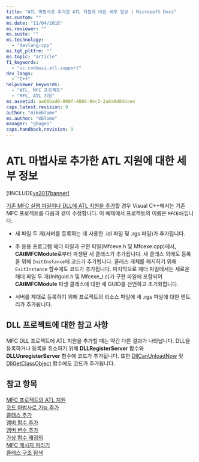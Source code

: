 ```yaml
---
title: "ATL 마법사로 추가한 ATL 지원에 대한 세부 정보 | Microsoft Docs"
ms.custom: ""
ms.date: "11/04/2016"
ms.reviewer: ""
ms.suite: ""
ms.technology: 
  - "devlang-cpp"
ms.tgt_pltfrm: ""
ms.topic: "article"
f1_keywords: 
  - "vc.codewiz.atl.support"
dev_langs: 
  - "C++"
helpviewer_keywords: 
  - "ATL, MFC 프로젝트"
  - "MFC, ATL 지원"
ms.assetid: aa66bad0-008f-4886-94c1-2a0a0d04bce4
caps.latest.revision: 9
author: "mikeblome"
ms.author: "mblome"
manager: "ghogen"
caps.handback.revision: 9
---
```

# ATL 마법사로 추가한 ATL 지원에 대한 세부 정보
[!INCLUDE[vs2017banner](../../assembler/inline/includes/vs2017banner.md)]

[기존 MFC 실행 파일이나 DLL에 ATL 지원을 추가](../../mfc/reference/adding-atl-support-to-your-mfc-project.md)할 경우 Visual C\+\+에서는 기존 MFC 프로젝트를 다음과 같이 수정합니다. 이 예제에서 프로젝트의 이름은 `MFCEXE`입니다.  
  
-   새 파일 두 개\(서버를 등록하는 데 사용한 .idl 파일 및 .rgs 파일\)가 추가됩니다.  
  
-   주 응용 프로그램 헤더 파일과 구현 파일\(Mfcexe.h 및 Mfcexe.cpp\)에서, **CAtlMFCModule**로부터 파생된 새 클래스가 추가됩니다.  새 클래스 외에도 등록을 위해 `InitInstance`에 코드가 추가됩니다.  클래스 개체를 해지하기 위해 `ExitInstance` 함수에도 코드가 추가됩니다.  마지막으로 헤더 파일에서는 새로운 헤더 파일 두 개\(Initguid.h 및 Mfcexe\_i.c\)가 구현 파일에 포함되어 **CAtlMFCModule** 파생 클래스에 대한 새 GUID를 선언하고 초기화합니다.  
  
-   서버를 제대로 등록하기 위해 프로젝트의 리소스 파일에 새 .rgs 파일에 대한 엔트리가 추가됩니다.  
  
## DLL 프로젝트에 대한 참고 사항  
 MFC DLL 프로젝트에 ATL 지원을 추가할 때는 약간 다른 결과가 나타납니다.  DLL을 등록하거나 등록을 취소하기 위해 **DLLRegisterServer** 함수와 **DLLUnregisterServer** 함수에 코드가 추가됩니다.  또한 [DllCanUnloadNow](../Topic/CAtlDllModuleT::DllCanUnloadNow.md) 및 [DllGetClassObject](../Topic/CAtlDllModuleT::DllGetClassObject.md) 함수에도 코드가 추가됩니다.  
  
## 참고 항목  
 [MFC 프로젝트의 ATL 지원](../../mfc/reference/adding-atl-support-to-your-mfc-project.md)   
 [코드 마법사로 기능 추가](../../ide/adding-functionality-with-code-wizards-cpp.md)   
 [클래스 추가](../../ide/adding-a-class-visual-cpp.md)   
 [멤버 함수 추가](../../ide/adding-a-member-function-visual-cpp.md)   
 [멤버 변수 추가](../../ide/adding-a-member-variable-visual-cpp.md)   
 [가상 함수 재정의](../../ide/overriding-a-virtual-function-visual-cpp.md)   
 [MFC 메시지 처리기](../../mfc/reference/adding-an-mfc-message-handler.md)   
 [클래스 구조 탐색](../../ide/navigating-the-class-structure-visual-cpp.md)